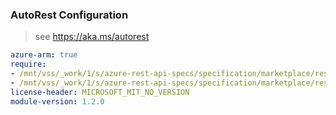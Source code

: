 ### AutoRest Configuration

> see https://aka.ms/autorest

``` yaml
azure-arm: true
require:
- /mnt/vss/_work/1/s/azure-rest-api-specs/specification/marketplace/resource-manager/readme.md
- /mnt/vss/_work/1/s/azure-rest-api-specs/specification/marketplace/resource-manager/readme.go.md
license-header: MICROSOFT_MIT_NO_VERSION
module-version: 1.2.0

```